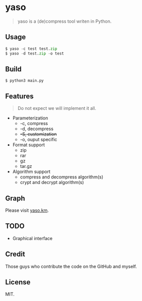 # yaso

> yaso is a (de)compress tool writen in Python.


## Usage

```Python
$ yaso -c test test.zip
$ yaso -d test.zip -o test

```

## Build

`$ python3 main.py`

## Features

> Do not expect we will implement it all.

- Parameterization 
    - -c, compress
    - -d, decompress
    - ~~-S, customization~~ 
    - -o, ouput specific
- Format support
    - zip
    - rar
    - gz
    - tar.gz
- Algorithm support
    - compress and decompress algorithm(s)
    - crypt and decrypt algorithm(s)

## Graph

Please visit [yaso.km](#./yaso.km).

## TODO

- Graphical interface

## Credit

Those guys who contribute the code on the GitHub and myself.

## License

MIT.
